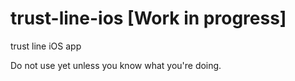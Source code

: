 # trust-line-ios [Work in progress]
trust line iOS app

Do not use yet unless you know what you're doing.
